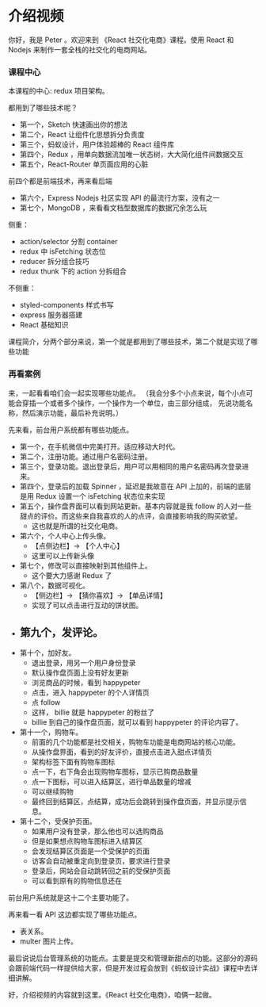# 介绍视频

你好，我是 Peter 。欢迎来到 《React 社交化电商》课程。使用 React 和 Nodejs 来制作一套全栈的社交化的电商网站。

### 课程中心

本课程的中心: redux 项目架构。

都用到了哪些技术呢？

- 第一个，Sketch 快速画出你的想法
- 第二个，React 让组件化思想拆分负责度
- 第三个，蚂蚁设计，用户体验超棒的 React 组件库
- 第四个，Redux ，用单向数据流加唯一状态树，大大简化组件间数据交互
- 第五个，React-Router 单页面应用的心脏

前四个都是前端技术，再来看后端

- 第六个，Express Nodejs 社区实现 API 的最流行方案，没有之一
- 第七个，MongoDB ，来看看文档型数据库的数据冗余怎么玩


侧重：

- action/selector 分割 container
- redux 中 isFetching 状态位
- reducer 拆分组合技巧
- redux thunk 下的 action 分拆组合

不侧重：

- styled-components 样式书写
- express 服务器搭建
- React 基础知识


课程简介，分两个部分来说，第一个就是都用到了哪些技术，第二个就是实现了哪些功能



### 再看案例

来，一起看看咱们会一起实现哪些功能点。
（我会分多个小点来说，每个小点可能会穿插一个或者多个操作，一个操作为一个单位，由三部分组成，
 先说功能名称，然后演示功能，最后补充说明。）

先来看，前台用户系统都有哪些功能点。

- 第一个，在手机微信中完美打开。适应移动大时代。
- 第二个，注册功能。通过用户名密码注册。
- 第三个，登录功能。退出登录后，用户可以用相同的用户名密码再次登录进来。
- 第四个，登录后的加载 Spinner ，延迟是我故意在 API 上加的，前端的底层是用 Redux 设置一个 isFetching 状态位来实现
- 第五个，操作盘界面可以看到网站更新。基本内容就是我 follow 的人对一些甜点的评价。而这些来自我喜欢的人的点评，会直接影响我的购买欲望。
  - 这也就是所谓的社交化电商。
- 第六个，个人中心上传头像。
  - 【点侧边栏】-> 【个人中心】
  - 这里可以上传新头像
- 第七个，修改可以直接映射到其他组件上。
  - 这个要大力感谢 Redux 了
- 第八个，数据可视化。
  - 【侧边栏】-> 【猜你喜欢】-> 【单品详情】
  - 实现了可以点击进行互动的饼状图。
- 第九个，发评论。
  - 
- 第十个，加好友。
  - 退出登录，用另一个用户身份登录
  - 默认操作盘页面上没有好友更新
  - 浏览商品的时候，看到 happypeter 
  - 点击，进入 happypeter 的个人详情页
  - 点 follow 
  - 这样， billie 就是 happypeter 的粉丝了
  - billie 到自己的操作盘页面，就可以看到 happypeter 的评论内容了。
- 第十一个，购物车。
  - 前面的几个功能都是社交相关，购物车功能是电商网站的核心功能。
  - 从操作盘界面，看到的好友评价，直接点击进入甜点详情页
  - 架构标签下面有购物车图标
  - 点一下，右下角会出现购物车图标，显示已购商品数量
  - 点一下图标，可以进入结算区，进行单品数量的增减
  - 可以继续购物
  - 最终回到结算区，点结算，成功后会跳转到操作盘页面，并显示提示信息。
- 第十二个，受保护页面。
  - 如果用户没有登录，那么他也可以选购商品
  - 但是如果想点购物车图标进入结算区
  - 会发现结算区页面是一个受保护的页面
  - 访客会自动被重定向到登录页，要求进行登录
  - 登录后，网站会自动跳转回之前的受保护页面
  - 可以看到原有的购物信息还在

前台用户系统就是这十二个主要功能了。

再来看一看 API 这边都实现了哪些功能点。

- 表关系。
- multer 图片上传。

最后说说后台管理系统的功能点。主要是提交和管理新甜点的功能。这部分的源码会跟前端代码一样提供给大家，但是开发过程会放到《蚂蚁设计实战》课程中去详细讲解。


好，介绍视频的内容就到这里。《React 社交化电商》，咱俩一起做。